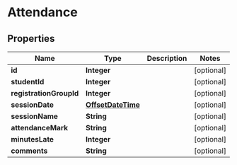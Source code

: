 
# Attendance

## Properties
Name | Type | Description | Notes
------------ | ------------- | ------------- | -------------
**id** | **Integer** |  |  [optional]
**studentId** | **Integer** |  |  [optional]
**registrationGroupId** | **Integer** |  |  [optional]
**sessionDate** | [**OffsetDateTime**](OffsetDateTime.md) |  |  [optional]
**sessionName** | **String** |  |  [optional]
**attendanceMark** | **String** |  |  [optional]
**minutesLate** | **Integer** |  |  [optional]
**comments** | **String** |  |  [optional]



